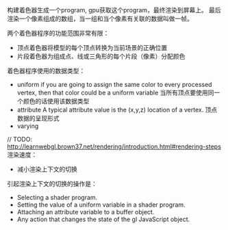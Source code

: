 构建着色器生成一个program, gpu获取这个program，最终渲染到屏幕上。
最后渲染一个像素组成的数组，当一组和当个像素有关联的数据叫做一帧。

两个着色器程序的功能范围非常有限：
- 顶点着色器将模型的每个顶点转换为当前场景的正确位置
- 片段着色器为组成点、线或三角形的每个片段（像素）分配颜色

着色器程序使用的数据类型：
- uniform   if you are going to assign the same color to every processed vertex, then that color could be a uniform variable  当所有顶点要使用同一个颜色的话使用该数据类型
- attribute A typical attribute value is the (x,y,z) location of a vertex. 顶点数据的呈现形式
- varying 


// TODO: http://learnwebgl.brown37.net/rendering/introduction.html#rendering-steps 
渲染速度：
- 减小渲染上下文的切换

引起渲染上下文的切换的操作是：
- Selecting a shader program.
- Setting the value of a uniform variable in a shader program.
- Attaching an attribute variable to a buffer object.
- Any action that changes the state of the gl JavaScript object.


